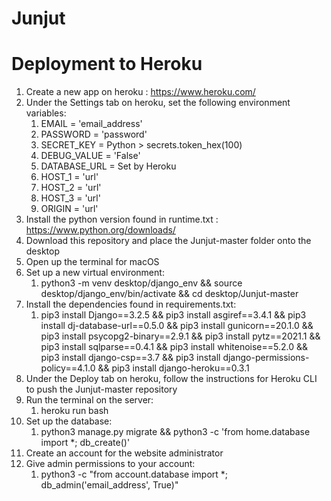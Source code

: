 # Junjut

# Deployment to Heroku

1. Create a new app on heroku : https://www.heroku.com/
2. Under the Settings tab on heroku, set the following environment variables:
   1. EMAIL = 'email_address'
   2. PASSWORD = 'password'
   3. SECRET_KEY = Python > secrets.token_hex(100)
   4. DEBUG_VALUE = 'False'
   5. DATABASE_URL = Set by Heroku
   6. HOST_1 = 'url'
   7. HOST_2 = 'url'
   8. HOST_3 = 'url'
   9. ORIGIN = 'url'
4. Install the python version found in runtime.txt : https://www.python.org/downloads/
5. Download this repository and place the Junjut-master folder onto the desktop
6. Open up the terminal for macOS
7. Set up a new virtual environment: 
   1. python3 -m venv desktop/django_env && source desktop/django_env/bin/activate && cd desktop/Junjut-master
8. Install the dependencies found in requirements.txt:
   1. pip3 install Django==3.2.5 && pip3 install asgiref==3.4.1 && pip3 install dj-database-url==0.5.0 && pip3 install gunicorn==20.1.0 && pip3 install psycopg2-binary==2.9.1 && pip3 install pytz==2021.1 && pip3 install sqlparse==0.4.1 && pip3 install whitenoise==5.2.0 && pip3 install django-csp==3.7 && pip3 install django-permissions-policy==4.1.0 && pip3 install django-heroku==0.3.1
10. Under the Deploy tab on heroku, follow the instructions for Heroku CLI to push the Junjut-master repository
11. Run the terminal on the server:
    1. heroku run bash
13. Set up the database:
    1. python3 manage.py migrate && python3 -c 'from home.database import *; db_create()'
14. Create an account for the website administrator
15. Give admin permissions to your account:
    1. python3 -c "from account.database import *; db_admin('email_address', True)"
